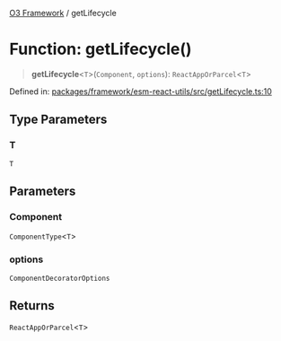[O3 Framework](../API.md) / getLifecycle

# Function: getLifecycle()

> **getLifecycle**\<`T`\>(`Component`, `options`): `ReactAppOrParcel`\<`T`\>

Defined in: [packages/framework/esm-react-utils/src/getLifecycle.ts:10](https://github.com/habeshabro/openmrs-esm-core/blob/main/packages/framework/esm-react-utils/src/getLifecycle.ts#L10)

## Type Parameters

### T

`T`

## Parameters

### Component

`ComponentType`\<`T`\>

### options

`ComponentDecoratorOptions`

## Returns

`ReactAppOrParcel`\<`T`\>
